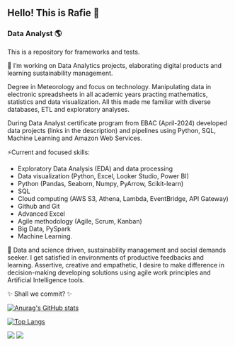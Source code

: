 ## Hello! This is Rafie 🤍
### Data Analyst 🌎

This is a repository for frameworks and tests.

🌱 I’m working on Data Analytics projects, elaborating digital products and learning sustainability management.

Degree in Meteorology and focus on technology. Manipulating data in electronic spreadsheets in all academic years practing mathematics, statistics and data visualization. All this made me familiar with diverse databases, ETL and exploratory analyses.

During Data Analyst certificate program from EBAC (April-2024) developed data projects (links in the description) and pipelines using Python, SQL, Machine Learning and Amazon Web Services.

⚡Current and focused skills:
- Exploratory Data Analysis (EDA) and data processing
- Data visualization (Python, Excel, Looker Studio, Power BI)
- Python (Pandas, Seaborn, Numpy, PyArrow, Scikit-learn)
- SQL
- Cloud computing (AWS S3, Athena, Lambda, EventBridge, API Gateway)
- Github and Git
- Advanced Excel
- Agile methodology (Agile, Scrum, Kanban)
- Big Data, PySpark
- Machine Learning.

🔭 Data and science driven, sustainability management and social demands seeker. I get satisfied in environments of productive feedbacks and learning. Assertive, creative and empathetic, I desire to make difference in decision-making developing solutions using agile work principles and Artificial Intelligence tools.

✨ Shall we commit? ✨

[![Anurag's GitHub stats](https://github-readme-stats.vercel.app/api?username=rafie-b)](https://github.com/anuraghazra/github-readme-stats)

[![Top Langs](https://github-readme-stats.vercel.app/api/top-langs/?username=rafie-b&layout=compact)](https://github.com/anuraghazra/github-readme-stats)

[<img src='https://img.shields.io/badge/LinkedIn-0077B5?style=for-the-badge&logo=linkedin&logoColor=white'>](https://www.linkedin.com/in/barbosa89/)
[<img src='https://img.shields.io/badge/Kaggle-035a7d?style=for-the-badge&logo=kaggle&logoColor=white'>](https://www.kaggle.com/rafieb/)

<!--

**rafie-b/rafie-b** is a ✨ _special_ ✨ repository because its `README.md` (this file) appears on your GitHub profile.

Here are some ideas to get you started:

- 👯 I’m looking to collaborate on ...
- 🤔 I’m looking for help with ...
- 💬 Ask me about ...
- 📫 How to reach me: ...
- 😄 Pronouns: ...
- ⚡ Fun fact: ...
-->
